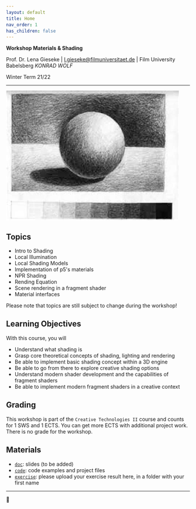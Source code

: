 ```yaml
---
layout: default
title: Home
nav_order: 1
has_children: false
---
```


**Workshop Materials & Shading** 

Prof. Dr. Lena Gieseke | l.gieseke@filmuniversitaet.de | Film University Babelsberg *KONRAD WOLF*

Winter Term 21/22

---

![shading](../img/shading.png)

## Topics

* Intro to Shading
* Local Illumination
* Local Shading Models
* Implementation of p5's materials
* NPR Shading
* Rending Equation
* Scene rendering in a fragment shader
* Material interfaces

Please note that topics are still subject to change during the workshop!


## Learning Objectives

With this course, you will

* Understand what shading is
* Grasp core theoretical concepts of shading, lighting and rendering
* Be able to implement basic shading concept within a 3D engine
* Be able to go from there to explore creative shading options
* Understand modern shader development and the capabilities of fragment shaders
* Be able to implement modern fragment shaders in a creative context


## Grading

This workshop is part of the `Creative Technologies II` course and counts for 1 SWS and 1 ECTS. You can get more ECTS with additional project work. There is no grade for the workshop.

## Materials

* [`doc`](doc/): slides (to be added)
* [`code`](code/): code examples and project files
* [`exercise`](exercise): please upload your exercise result here, in a folder with your first name

---

🤩